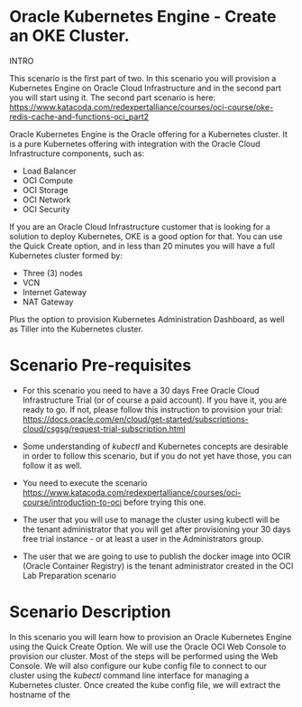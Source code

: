 # Oracle Kubernetes Engine - Create an OKE Cluster.
INTRO

This scenario is the first part of two. In this scenario you will provision a Kubernetes Engine on Oracle Cloud Infrastructure and in the second part you will start using it.
The second part scenario is here: https://www.katacoda.com/redexpertalliance/courses/oci-course/oke-redis-cache-and-functions-oci_part2

Oracle Kubernetes Engine is the Oracle offering for a Kubernetes cluster. It is a pure Kubernetes offering with integration with the Oracle Cloud Infrastructure 
components, such as:

- Load Balancer
- OCI Compute
- OCI Storage
- OCI Network
- OCI Security

If you are an Oracle Cloud Infrastructure customer that is looking for a solution to deploy Kubernetes, OKE is a good option for that. You can use the 
Quick Create option, and in less than 20 minutes you will have a full Kubernetes cluster formed by:

- Three (3) nodes
- VCN
- Internet Gateway
- NAT Gateway

Plus the option to provision Kubernetes Administration Dashboard, as well as Tiller into the Kubernetes cluster.

# Scenario Pre-requisites

- For this scenario you need to have a 30 days Free Oracle Cloud Infrastructure Trial (or of course a paid account). If you have it, you are ready to go. If not, please follow this instruction
to provision your trial: https://docs.oracle.com/en/cloud/get-started/subscriptions-cloud/csgsg/request-trial-subscription.html

- Some understanding of *kubectl* and Kubernetes concepts are desirable in order to follow this scenario, but if you do not yet have those, you can follow it as well. 

- You need to execute the scenario https://www.katacoda.com/redexpertalliance/courses/oci-course/introduction-to-oci before trying this one.

- The user that you will use to manage the cluster using kubectl will be the tenant administrator that you will get after provisioning your 30 days free
trial instance - or at least a user in the Administrators group.

- The user that we are going to use to publish the docker image into OCIR (Oracle Container Registry) is the tenant administrator created in the OCI Lab Preparation scenario


# Scenario Description

In this scenario you will learn how to provision an Oracle Kubernetes Engine using the Quick Create Option.
We will use the Oracle OCI Web Console to provision our cluster. Most of the steps will be performed using the Web Console.
We will also configure our kube config file to connect to our cluster using the *kubectl* command line interface for managing a Kubernetes cluster. Once created the kube config file, we will extract the hostname of the
